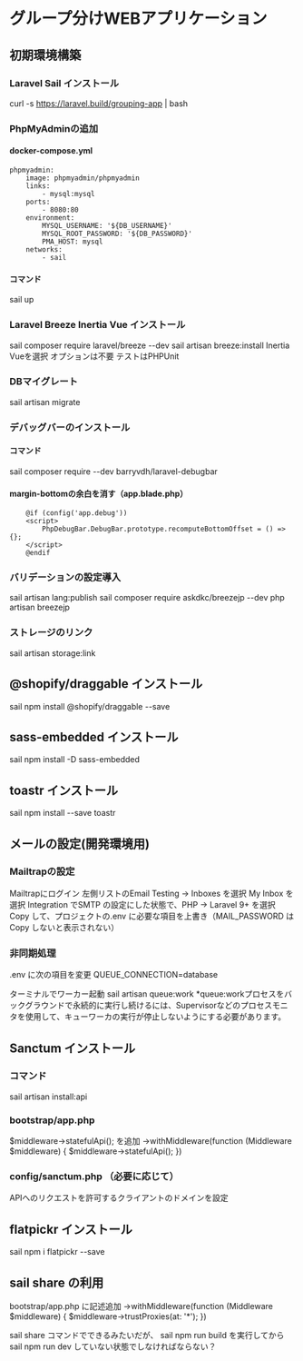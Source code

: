 # グループ分けWEBアプリケーション

## 初期環境構築

### Laravel Sail インストール
curl -s https://laravel.build/grouping-app | bash

### PhpMyAdminの追加
#### docker-compose.yml
    phpmyadmin:
        image: phpmyadmin/phpmyadmin
        links:
            - mysql:mysql
        ports:
            - 8080:80
        environment:
            MYSQL_USERNAME: '${DB_USERNAME}'
            MYSQL_ROOT_PASSWORD: '${DB_PASSWORD}'
            PMA_HOST: mysql
        networks:
            - sail
#### コマンド
sail up

### Laravel Breeze Inertia Vue インストール
sail composer require laravel/breeze --dev
sail artisan breeze:install
Inertia Vueを選択
オプションは不要
テストはPHPUnit

### DBマイグレート
sail artisan migrate

### デバッグバーのインストール
#### コマンド
sail composer require --dev barryvdh/laravel-debugbar
#### margin-bottomの余白を消す（app.blade.php）
        @if (config('app.debug'))
        <script>
            PhpDebugBar.DebugBar.prototype.recomputeBottomOffset = () => {};
        </script>
        @endif

### バリデーションの設定導入
sail artisan lang:publish
sail composer require askdkc/breezejp --dev
php artisan breezejp

### ストレージのリンク
sail artisan storage:link

## @shopify/draggable インストール
sail npm install @shopify/draggable --save

## sass-embedded インストール
sail npm install -D sass-embedded

## toastr インストール
sail npm install --save toastr

## メールの設定(開発環境用)
### Mailtrapの設定
Mailtrapにログイン
左側リストのEmail Testing -> Inboxes を選択
My Inbox を選択
Integration でSMTP の設定にした状態で、PHP -> Laravel 9+ を選択
Copy して、プロジェクトの.env に必要な項目を上書き（MAIL_PASSWORD はCopy しないと表示されない）

### 非同期処理
.env に次の項目を変更
QUEUE_CONNECTION=database

ターミナルでワーカー起動
sail artisan queue:work
*queue:workプロセスをバックグラウンドで永続的に実行し続けるには、Supervisorなどのプロセスモニタを使用して、キューワーカの実行が停止しないようにする必要があります。

## Sanctum インストール
### コマンド
sail artisan install:api

### bootstrap/app.php
$middleware->statefulApi(); を追加
    ->withMiddleware(function (Middleware $middleware) {
        $middleware->statefulApi();
    })

### config/sanctum.php （必要に応じて）
APIへのリクエストを許可するクライアントのドメインを設定

## flatpickr インストール
sail npm i flatpickr --save

## sail share の利用
bootstrap/app.php に記述追加
->withMiddleware(function (Middleware $middleware) {
    $middleware->trustProxies(at: '*');
})

sail share コマンドでできるみたいだが、
sail npm run build を実行してから
sail npm run dev していない状態でしなければならない？


